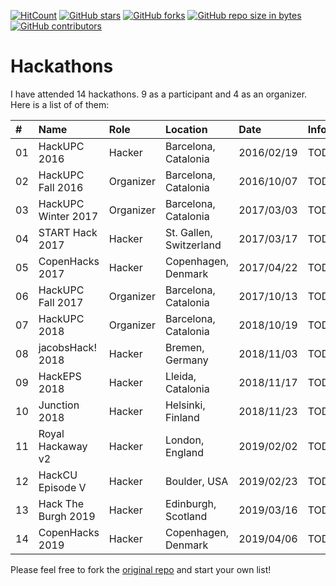[![HitCount](http://hits.dwyl.io/AlbertSuarez/hackathons.svg)](http://hits.dwyl.io/AlbertSuarez/hackathons)
[![GitHub stars](https://img.shields.io/github/stars/AlbertSuarez/hackathons.svg)](https://GitHub.com/AlbertSuarez/hackathons/stargazers/)
[![GitHub forks](https://img.shields.io/github/forks/AlbertSuarez/hackathons.svg)](https://GitHub.com/AlbertSuarez/hackathons/network/)
[![GitHub repo size in bytes](https://img.shields.io/github/repo-size/AlbertSuarez/hackathons.svg)](https://github.com/AlbertSuarez/hackathons)
[![GitHub contributors](https://img.shields.io/github/contributors/AlbertSuarez/hackathons.svg)](https://GitHub.com/AlbertSuarez/hackathons/graphs/contributors/)

# Hackathons

I have attended 14 hackathons. 9 as a participant and 4 as an organizer. Here is a list of of them:

| #  | Name                | Role       | Location                 | Date        | Info  |
| :- |:------------------- |:---------- |:------------------------ | :---------- | :---- |
| 01 | HackUPC 2016        | Hacker     | Barcelona, Catalonia     | 2016/02/19  | TODO  |
| 02 | HackUPC Fall 2016   | Organizer  | Barcelona, Catalonia     | 2016/10/07  | TODO  |
| 03 | HackUPC Winter 2017 | Organizer  | Barcelona, Catalonia     | 2017/03/03  | TODO  |
| 04 | START Hack 2017     | Hacker     | St. Gallen, Switzerland  | 2017/03/17  | TODO  |
| 05 | CopenHacks 2017     | Hacker     | Copenhagen, Denmark      | 2017/04/22  | TODO  |
| 06 | HackUPC Fall 2017   | Organizer  | Barcelona, Catalonia     | 2017/10/13  | TODO  |
| 07 | HackUPC 2018        | Organizer  | Barcelona, Catalonia     | 2018/10/19  | TODO  |
| 08 | jacobsHack! 2018    | Hacker     | Bremen, Germany          | 2018/11/03  | TODO  |
| 09 | HackEPS 2018        | Hacker     | Lleida, Catalonia        | 2018/11/17  | TODO  |
| 10 | Junction 2018       | Hacker     | Helsinki, Finland        | 2018/11/23  | TODO  |
| 11 | Royal Hackaway v2   | Hacker     | London, England          | 2019/02/02  | TODO  |
| 12 | HackCU Episode V    | Hacker     | Boulder, USA             | 2019/02/23  | TODO  |
| 13 | Hack The Burgh 2019 | Hacker     | Edinburgh, Scotland      | 2019/03/16  | TODO  |
| 14 | CopenHacks 2019     | Hacker     | Copenhagen, Denmark      | 2019/04/06  | TODO  |

Please feel free to fork the [original repo](https://github.com/abdulajet/hackathons) and start your own list!
